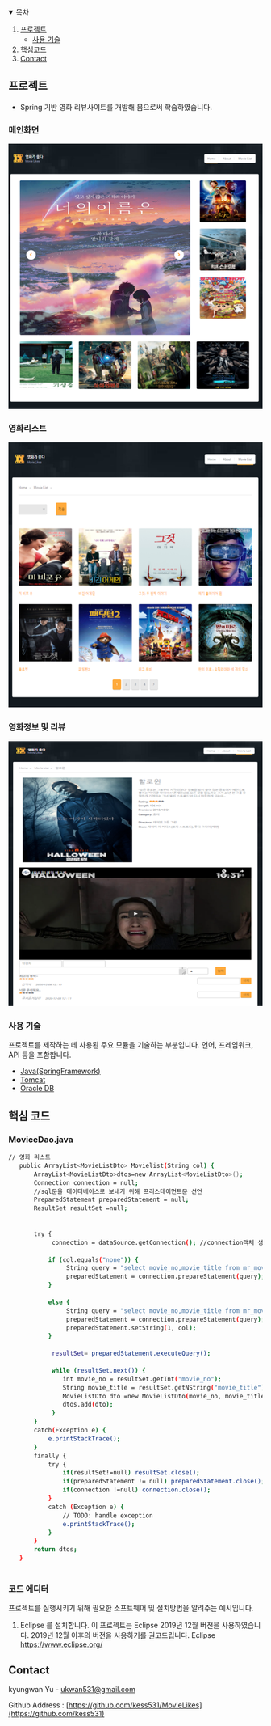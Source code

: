 
<details open="open">
  <summary>목차</summary>
  <ol>
    <li>
      <a href="#프로젝트">프로젝트</a>
      <ul>
        <li><a href="#사용-기술">사용 기술</a></li>
      </ul>
    </li>
 <li><a href="#핵심-코드">핵심코드</a></li>
 <li><a href="#contact">Contact</a></li>
</details>



<!-- ABOUT THE PROJECT -->
## 프로젝트


* Spring 기반 영화 리뷰사이트를 개발해 봄으로써 학습하였습니다.


### 메인화면
![index.png](/Readmeimg/index.png)

### 영화리스트
![list.png](/Readmeimg/list.png)

### 영화정보 및 리뷰
![content.png](/Readmeimg/content.png)


### 사용 기술

프로젝트를 제작하는 데 사용된 주요 모듈을 기술하는 부분입니다. 언어, 프레임워크, API 등을 포함합니다.

* [Java(SpringFramework)](https://spring.io/projects/spring-framework)
* [Tomcat](http://tomcat.apache.org/)
* [Oracle DB](https://www.oracle.com/database/)
<!-- CODE -->
## 핵심 코드



### 

### MoviceDao.java


 
 ```sh
 // 영화 리스트 
	public ArrayList<MovieListDto> Movielist(String col) {
		ArrayList<MovieListDto>dtos=new ArrayList<MovieListDto>();
		Connection connection = null;
		//sql문을 데이터베이스로 보내기 위해 프리스테이먼트문 선언
		PreparedStatement preparedStatement = null;
		ResultSet resultSet =null;
		
		
		try {
			 connection = dataSource.getConnection(); //connection객체 생성
			
			if (col.equals("none")) {
				 String query = "select movie_no,movie_title from mr_movie";
				 preparedStatement = connection.prepareStatement(query);//스테이트먼트 객체 생성
			}
			
			else {
				 String query = "select movie_no,movie_title from mr_movie where movie_genre Like ? ";  //장르 
				 preparedStatement = connection.prepareStatement(query);//스테이트먼트 객체 생성
				 preparedStatement.setString(1, col);
			}
			
			 resultSet= preparedStatement.executeQuery();
			 
			 while (resultSet.next()) {
				int movie_no = resultSet.getInt("movie_no");
				String movie_title = resultSet.getNString("movie_title");
				MovieListDto dto =new MovieListDto(movie_no, movie_title);
				dtos.add(dto);
			 }
		}
		catch(Exception e) {
			e.printStackTrace();
		}
		finally {
			try {
				if(resultSet!=null) resultSet.close();
				if(preparedStatement != null) preparedStatement.close();
				if(connection !=null) connection.close();
			}
			catch (Exception e) {
				// TODO: handle exception
				e.printStackTrace();
			}
		}
		return dtos;
	}
	
   ```

<!-- GETTING STARTED -->

### 코드 에디터

프로젝트를 실행시키기 위해 필요한 소프트웨어 및 설치방법을 알려주는 예시입니다.

1. Eclipse 를 설치합니다. 이 프로젝트는 Eclipse 2019년 12월 버전을 사용하였습니다. 2019년 12월 이후의 버전을 사용하기를 권고드립니다.
Eclipse https://www.eclipse.org/
  




## Contact

kyungwan Yu - ukwan531@gmail.com

Github Address : [https://github.com/kess531/MovieLikes](https://github.com/kess531)


